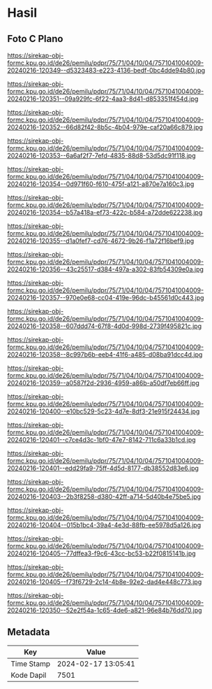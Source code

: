 # Hasil

## Foto C Plano

https://sirekap-obj-formc.kpu.go.id/de26/pemilu/pdpr/75/71/04/10/04/7571041004009-20240216-120349--d5323483-e223-4136-bedf-0bc4dde94b80.jpg

https://sirekap-obj-formc.kpu.go.id/de26/pemilu/pdpr/75/71/04/10/04/7571041004009-20240216-120351--09a929fc-6f22-4aa3-8d41-d853351f454d.jpg

https://sirekap-obj-formc.kpu.go.id/de26/pemilu/pdpr/75/71/04/10/04/7571041004009-20240216-120352--66d82f42-8b5c-4b04-979e-caf20a66c879.jpg

https://sirekap-obj-formc.kpu.go.id/de26/pemilu/pdpr/75/71/04/10/04/7571041004009-20240216-120353--6a6af2f7-7efd-4835-88d8-53d5dc91f118.jpg

https://sirekap-obj-formc.kpu.go.id/de26/pemilu/pdpr/75/71/04/10/04/7571041004009-20240216-120354--0d971f60-f610-475f-a121-a870e7a160c3.jpg

https://sirekap-obj-formc.kpu.go.id/de26/pemilu/pdpr/75/71/04/10/04/7571041004009-20240216-120354--b57a418a-ef73-422c-b584-a72dde622238.jpg

https://sirekap-obj-formc.kpu.go.id/de26/pemilu/pdpr/75/71/04/10/04/7571041004009-20240216-120355--d1a0fef7-cd76-4672-9b26-f1a72f16bef9.jpg

https://sirekap-obj-formc.kpu.go.id/de26/pemilu/pdpr/75/71/04/10/04/7571041004009-20240216-120356--43c25517-d384-497a-a302-83fb54309e0a.jpg

https://sirekap-obj-formc.kpu.go.id/de26/pemilu/pdpr/75/71/04/10/04/7571041004009-20240216-120357--970e0e68-cc04-419e-96dc-b45561d0c443.jpg

https://sirekap-obj-formc.kpu.go.id/de26/pemilu/pdpr/75/71/04/10/04/7571041004009-20240216-120358--607ddd74-67f8-4d0d-998d-2739f495821c.jpg

https://sirekap-obj-formc.kpu.go.id/de26/pemilu/pdpr/75/71/04/10/04/7571041004009-20240216-120358--8c997b6b-eeb4-41f6-a485-d08ba91dcc4d.jpg

https://sirekap-obj-formc.kpu.go.id/de26/pemilu/pdpr/75/71/04/10/04/7571041004009-20240216-120359--a0587f2d-2936-4959-a86b-a50df7eb66ff.jpg

https://sirekap-obj-formc.kpu.go.id/de26/pemilu/pdpr/75/71/04/10/04/7571041004009-20240216-120400--e10bc529-5c23-4d7e-8df3-21e915f24434.jpg

https://sirekap-obj-formc.kpu.go.id/de26/pemilu/pdpr/75/71/04/10/04/7571041004009-20240216-120401--c7ce4d3c-1bf0-47e7-8142-711c6a33b1cd.jpg

https://sirekap-obj-formc.kpu.go.id/de26/pemilu/pdpr/75/71/04/10/04/7571041004009-20240216-120401--edd29fa9-75ff-4d5d-8177-db38552d83e6.jpg

https://sirekap-obj-formc.kpu.go.id/de26/pemilu/pdpr/75/71/04/10/04/7571041004009-20240216-120403--2b3f8258-d380-42ff-a714-5d40b4e75be5.jpg

https://sirekap-obj-formc.kpu.go.id/de26/pemilu/pdpr/75/71/04/10/04/7571041004009-20240216-120404--015b1bc4-39a4-4e3d-88fb-ee5978d5a126.jpg

https://sirekap-obj-formc.kpu.go.id/de26/pemilu/pdpr/75/71/04/10/04/7571041004009-20240216-120405--77dffea3-f9c6-43cc-bc53-b22f0815141b.jpg

https://sirekap-obj-formc.kpu.go.id/de26/pemilu/pdpr/75/71/04/10/04/7571041004009-20240216-120405--f73f6729-2c14-4b8e-92e2-dad4e448c773.jpg

https://sirekap-obj-formc.kpu.go.id/de26/pemilu/pdpr/75/71/04/10/04/7571041004009-20240216-120350--52e2f54a-1c65-4de6-a821-96e84b76dd70.jpg


## Metadata

| Key        | Value               |
| ---------- | ------------------- |
| Time Stamp | 2024-02-17 13:05:41 |
| Kode Dapil | 7501                |



